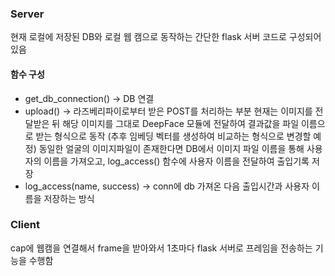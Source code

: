 ### Server

현재 로컬에 저장된 DB와 로컬 웹 캠으로 동작하는 간단한 flask 서버 코드로 구성되어 있음

#### 함수 구성

- get_db_connection() -> DB 연결
- upload() -> 라즈베리파이로부터 받은 POST를 처리하는 부분
  현재는 이미지를 전달받은 뒤 해당 이미지를 그대로 DeepFace 모듈에 전달하여 결과값을 파일 이름으로 받는 형식으로 동작 (추후 임베딩 벡터를 생성하여 비교하는 형식으로 변경할 예정)
  동일한 얼굴의 이미지파일이 존재한다면 DB에서 이미지 파일 이름을 통해 사용자의 이름을 가져오고, log_access() 함수에 사용자 이름을 전달하여 출입기록 저장
- log_access(name, success) -> conn에 db 가져온 다음 출입시간과 사용자 이름을 저장하는 방식



### Client

cap에 웹캠을 연결해서 frame을 받아와서 1초마다 flask 서버로 프레임을 전송하는 기능을 수행함